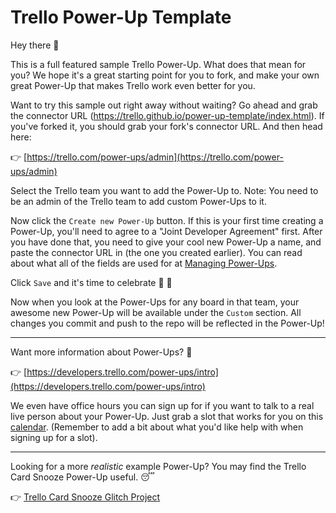 # Trello Power-Up Template

Hey there 👋

This is a full featured sample Trello Power-Up. What does that mean for you? We hope it's a great starting point for you to fork, and make your own great Power-Up that makes Trello work even better for you.

Want to try this sample out right away without waiting? Go ahead and grab the connector URL (<https://trello.github.io/power-up-template/index.html>). If you've forked it, you should grab your fork's connector URL. And then head here:

👉  [https://trello.com/power-ups/admin](https://trello.com/power-ups/admin)

Select the Trello team you want to add the Power-Up to. Note: You need to be an admin of the Trello team to add custom Power-Ups to it.

Now click the `Create new Power-Up` button. If this is your first time creating a Power-Up, you'll need to agree to a "Joint Developer Agreement" first. After you have done that, you need to give your cool new Power-Up a name, and paste the connector URL in (the one you created earlier). You can read about what all of the fields are used for at [Managing Power-Ups](https://developers.trello.com/v1.0/docs/managing-power-ups).

Click `Save` and it's time to celebrate 🎉 🎊

Now when you look at the Power-Ups for any board in that team, your awesome new Power-Up will be available under the `Custom` section. All changes you commit and push to the repo will be reflected in the Power-Up!

---

Want more information about Power-Ups? 🤔

👉  [https://developers.trello.com/power-ups/intro](https://developers.trello.com/power-ups/intro)

We even have office hours you can sign up for if you want to talk to a real live person about your Power-Up. Just grab a slot that works for you on this [calendar](https://calendar.google.com/calendar/selfsched?sstoken=UU5DczNLUkNIbk5ifGRlZmF1bHR8YzJmZWM4YWM0NTgxMTE1NmRmMzgxNzMwODRjYzEwZGU). (Remember to add a bit about what you'd like help with when signing up for a slot).

---

Looking for a more _realistic_ example Power-Up? You may find the Trello Card Snooze Power-Up useful. 😴

👉  [Trello Card Snooze Glitch Project](https://glitch.com/edit/#!/trellocardsnooze)
